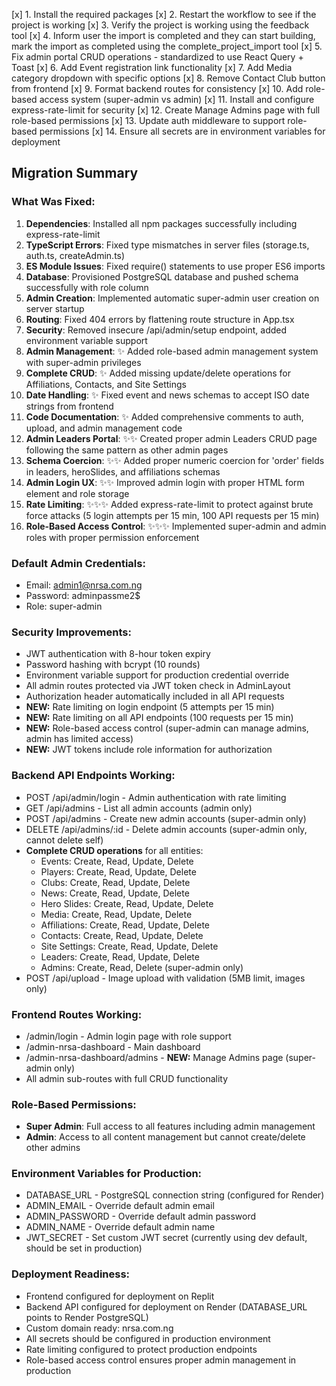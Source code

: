 [x] 1. Install the required packages
[x] 2. Restart the workflow to see if the project is working
[x] 3. Verify the project is working using the feedback tool
[x] 4. Inform user the import is completed and they can start building, mark the import as completed using the complete_project_import tool
[x] 5. Fix admin portal CRUD operations - standardized to use React Query + Toast
[x] 6. Add Event registration link functionality
[x] 7. Add Media category dropdown with specific options
[x] 8. Remove Contact Club button from frontend
[x] 9. Format backend routes for consistency
[x] 10. Add role-based access system (super-admin vs admin)
[x] 11. Install and configure express-rate-limit for security
[x] 12. Create Manage Admins page with full role-based permissions
[x] 13. Update auth middleware to support role-based permissions
[x] 14. Ensure all secrets are in environment variables for deployment

## Migration Summary

### What Was Fixed:
1. **Dependencies**: Installed all npm packages successfully including express-rate-limit
2. **TypeScript Errors**: Fixed type mismatches in server files (storage.ts, auth.ts, createAdmin.ts)
3. **ES Module Issues**: Fixed require() statements to use proper ES6 imports
4. **Database**: Provisioned PostgreSQL database and pushed schema successfully with role column
5. **Admin Creation**: Implemented automatic super-admin user creation on server startup
6. **Routing**: Fixed 404 errors by flattening route structure in App.tsx
7. **Security**: Removed insecure /api/admin/setup endpoint, added environment variable support
8. **Admin Management**: ✨ Added role-based admin management system with super-admin privileges
9. **Complete CRUD**: ✨ Added missing update/delete operations for Affiliations, Contacts, and Site Settings
10. **Date Handling**: ✨ Fixed event and news schemas to accept ISO date strings from frontend
11. **Code Documentation**: ✨ Added comprehensive comments to auth, upload, and admin management code
12. **Admin Leaders Portal**: ✨✨ Created proper admin Leaders CRUD page following the same pattern as other admin pages
13. **Schema Coercion**: ✨✨ Added proper numeric coercion for 'order' fields in leaders, heroSlides, and affiliations schemas
14. **Admin Login UX**: ✨✨ Improved admin login with proper HTML form element and role storage
15. **Rate Limiting**: ✨✨✨ Added express-rate-limit to protect against brute force attacks (5 login attempts per 15 min, 100 API requests per 15 min)
16. **Role-Based Access Control**: ✨✨✨ Implemented super-admin and admin roles with proper permission enforcement

### Default Admin Credentials:
- Email: admin1@nrsa.com.ng
- Password: adminpassme2$
- Role: super-admin

### Security Improvements:
- JWT authentication with 8-hour token expiry
- Password hashing with bcrypt (10 rounds)
- Environment variable support for production credential override
- All admin routes protected via JWT token check in AdminLayout
- Authorization header automatically included in all API requests
- **NEW:** Rate limiting on login endpoint (5 attempts per 15 min)
- **NEW:** Rate limiting on all API endpoints (100 requests per 15 min)
- **NEW:** Role-based access control (super-admin can manage admins, admin has limited access)
- **NEW:** JWT tokens include role information for authorization

### Backend API Endpoints Working:
- POST /api/admin/login - Admin authentication with rate limiting
- GET /api/admins - List all admin accounts (admin only)
- POST /api/admins - Create new admin accounts (super-admin only)
- DELETE /api/admins/:id - Delete admin accounts (super-admin only, cannot delete self)
- **Complete CRUD operations** for all entities:
  - Events: Create, Read, Update, Delete
  - Players: Create, Read, Update, Delete
  - Clubs: Create, Read, Update, Delete
  - News: Create, Read, Update, Delete
  - Hero Slides: Create, Read, Update, Delete
  - Media: Create, Read, Update, Delete
  - Affiliations: Create, Read, Update, Delete
  - Contacts: Create, Read, Update, Delete
  - Site Settings: Create, Read, Update, Delete
  - Leaders: Create, Read, Update, Delete
  - Admins: Create, Read, Delete (super-admin only)
- POST /api/upload - Image upload with validation (5MB limit, images only)

### Frontend Routes Working:
- /admin/login - Admin login page with role support
- /admin-nrsa-dashboard - Main dashboard
- /admin-nrsa-dashboard/admins - **NEW:** Manage Admins page (super-admin only)
- All admin sub-routes with full CRUD functionality

### Role-Based Permissions:
- **Super Admin**: Full access to all features including admin management
- **Admin**: Access to all content management but cannot create/delete other admins

### Environment Variables for Production:
- DATABASE_URL - PostgreSQL connection string (configured for Render)
- ADMIN_EMAIL - Override default admin email
- ADMIN_PASSWORD - Override default admin password  
- ADMIN_NAME - Override default admin name
- JWT_SECRET - Set custom JWT secret (currently using dev default, should be set in production)

### Deployment Readiness:
- Frontend configured for deployment on Replit
- Backend API configured for deployment on Render (DATABASE_URL points to Render PostgreSQL)
- Custom domain ready: nrsa.com.ng
- All secrets should be configured in production environment
- Rate limiting configured to protect production endpoints
- Role-based access control ensures proper admin management in production
